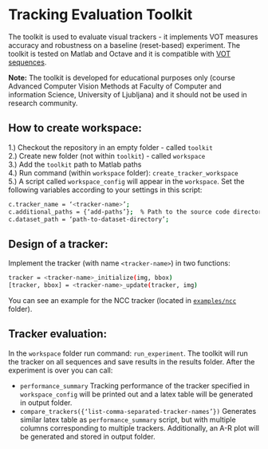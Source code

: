 # Tracking Evaluation Toolkit

The toolkit is used to evaluate visual trackers - it implements VOT measures accuracy and robustness on a baseline (reset-based) experiment. The toolkit is tested on Matlab and Octave and it is compatible with [VOT sequences](http://www.votchallenge.net/challenges.html).

<b>Note:</b> The toolkit is developed for educational purposes only (course Advanced Computer Vision Methods at Faculty of Computer and information Science, University of Ljubljana) and it should not be used in research community.

## How to create workspace:
1.)	Checkout the repository in an empty folder - called `toolkit` </br>
2.)	Create new folder (not within `toolkit`) - called `workspace` </br>
3.)	Add the `toolkit` path to Matlab paths </br>
4.)	Run command (within `workspace` folder): `create_tracker_workspace` </br>
5.)	A script called `workspace_config` will appear in the `workspace`. Set the following variables according to your settings in this script: </br>
```bash
c.tracker_name = ‘<tracker-name>’;
c.additional_paths = {‘add-paths’};  % Path to the source code directory
c.dataset_path = ‘path-to-dataset-directory’;
```

## Design of a tracker:
Implement the tracker (with name `<tracker-name>`) in two functions: </br>
```bash
tracker = <tracker-name>_initialize(img, bbox)
[tracker, bbox] = <tracker-name>_update(tracker, img)
```
You can see an example for the NCC tracker (located in [`examples/ncc`](examples/ncc) folder).

## Tracker evaluation:
In the `workspace` folder run command: `run_experiment`. The toolkit will run the tracker on all sequences and save results in the results folder. After the experiment is over you can call: </br>
* `performance_summary` Tracking performance of the tracker specified in `workspace_config` will be printed out and a latex table will be generated in output folder. </br>
* `compare_trackers({‘list-comma-separated-tracker-names’})` Generates similar latex table as `performance_summary` script, but with multiple columns corresponding to multiple trackers. Additionally, an A-R plot will be generated and stored in output folder.
